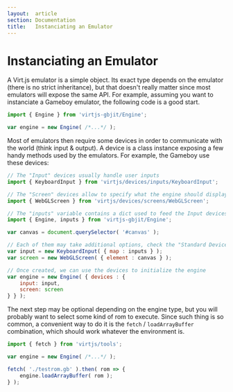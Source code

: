 ```yaml
---
layout:  article
section: Documentation
title:   Instanciating an Emulator
---
```


# Instanciating an Emulator

A Virt.js emulator is a simple object. Its exact type depends on the emulator (there is no strict inheritance), but that doesn't really matter since most emulators will expose the same API. For example, assuming you want to instanciate a Gameboy emulator, the following code is a good start.

```js
import { Engine } from 'virtjs-gbjit/Engine';

var engine = new Engine( /*...*/ );
```

Most of emulators then require some devices in order to communicate with the world (think input & output). A device is a class instance exposing a few handy methods used by the emulators. For example, the Gameboy use these devices:

```js
// The "Input" devices usually handle user inputs
import { KeyboardInput } from 'virtjs/devices/inputs/KeyboardInput';

// The "Screen" devices allow to specify what the engine should display during execution
import { WebGLScreen } from 'virtjs/devices/screens/WebGLScreen';

// The "inputs" variable contains a dict used to feed the Input devices
import { Engine, inputs } from 'virtjs-gbjit/Engine';

var canvas = document.querySelector( '#canvas' );

// Each of them may take additional options, check the "Standard Devices" article for more information
var input = new KeyboardInput( { map : inputs } );
var screen = new WebGLScreen( { element : canvas } );

// Once created, we can use the devices to initialize the engine
var engine = new Engine( { devices : {
    input: input,
    screen: screen
} } );
```

The next step may be optional depending on the engine type, but you will probably want to select some kind of rom to execute. Since such thing is so common, a convenient way to do it is the `fetch` / `loadArrayBuffer` combination, which should work whatever the environment is.

```js
import { fetch } from 'virtjs/tools';

var engine = new Engine( /*...*/ );

fetch( './testrom.gb' ).then( rom => {
    engine.loadArrayBuffer( rom );
} );
```
